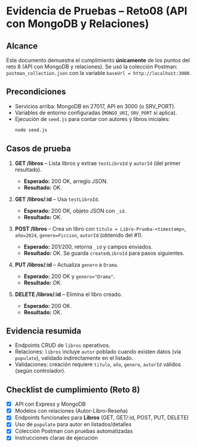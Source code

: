 # Evidencia de Pruebas – Reto08 (API con MongoDB y Relaciones)

## Alcance

Este documento demuestra el cumplimiento **únicamente** de los puntos del reto 8 (API con MongoDB y relaciones).
Se usó la colección Postman: `postman_collection.json` con la variable `baseUrl = http://localhost:3000`.

## Precondiciones

- Servicios arriba: MongoDB en 27017, API en 3000 (o SRV_PORT).
- Variables de entorno configuradas (`MONGO_URI`, `SRV_PORT` si aplica).
- Ejecución de `seed.js` para contar con autores y libros iniciales:
  ```bash
  node seed.js
  ```

## Casos de prueba

1. **GET /libros** – Lista libros y extrae `testLibroId` y `autorId` (del primer resultado).
   - **Esperado:** 200 OK, arreglo JSON.
   - **Resultado:** OK.

2. **GET /libros/:id** – Usa `testLibroId`.
   - **Esperado:** 200 OK, objeto JSON con `_id`.
   - **Resultado:** OK.

3. **POST /libros** – Crea un libro con `titulo = Libro-Prueba-<timestamp>`, `año=2024`, `genero=Ficcion`, `autorId` (obtenido del #1).
   - **Esperado:** 201/200, retorna `_id` y campos enviados.
   - **Resultado:** OK. Se guarda `createdLibroId` para pasos siguientes.

4. **PUT /libros/:id** – Actualiza `genero` a `Drama`.
   - **Esperado:** 200 OK y `genero="Drama"`.
   - **Resultado:** OK.

5. **DELETE /libros/:id** – Elimina el libro creado.
   - **Esperado:** 200 OK.
   - **Resultado:** OK.

## Evidencia resumida
- Endpoints CRUD de `libros` operativos.
- Relaciones: `libros` incluye `autor` poblado cuando existen datos (vía `populate`), validado indirectamente en el listado.
- Validaciones: creación requiere `titulo`, `año`, `genero`, `autorId` válidos (según controlador).

## Checklist de cumplimiento (Reto 8)
- [X] API con Express y MongoDB
- [X] Modelos con relaciones (Autor-Libro-Reseña)
- [X] Endpoints funcionales para **Libros** (GET, GET/:id, POST, PUT, DELETE)
- [X] Uso de `populate` para autor en listados/detalles
- [X] Colección Postman con pruebas automatizadas
- [X] Instrucciones claras de ejecución
